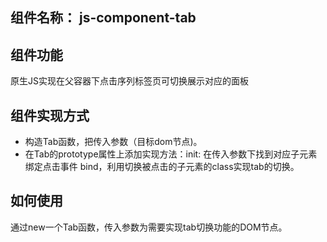 ## 组件名称： js-component-tab
## 组件功能
原生JS实现在父容器下点击序列标签页可切换展示对应的面板
## 组件实现方式
- 构造Tab函数，把传入参数（目标dom节点)。
- 在Tab的prototype属性上添加实现方法：init:  在传入参数下找到对应子元素绑定点击事件 bind，利用切换被点击的子元素的class实现tab的切换。

## 如何使用
通过new一个Tab函数，传入参数为需要实现tab切换功能的DOM节点。

